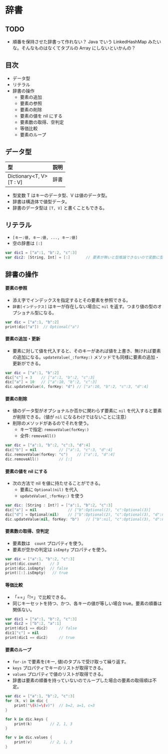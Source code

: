 # 辞書

## TODO
- 順番を保持させた辞書って作れない？ Java でいう LinkedHashMap みたいな。そんなものはなくてタプルの Array にしないといかんの？

## 目次
- データ型
- リテラル
- 辞書の操作
	- 要素の追加
	- 要素の参照
	- 要素の削除
	- 要素の値を nil にする
	- 要素数の取得、空判定
	- 等価比較
	- 要素のループ


## データ型

|型|説明|
|:--|:--|
|Dictionary&lt;T, V&gt;<br>[T : V]|辞書|

- 型変数 T はキーのデータ型、V は値のデータ型。
- 辞書は構造体で値型データ。
- 辞書のデータ型は `[T, V]` と書くこともできる。


## リテラル
- `[キー:値, キー:値, ..., キー:値]`
- 空の辞書は `[:]`

```Swift
var dic1 = ["a":1, "b":2, "c":3]
var dic2: [String, Int] = [:]		// 要素が無いと型推論できないので変数に型の指定が必要
```

## 辞書の操作

#### 要素の参照
- 添え字でインデックスを指定するとその要素を参照できる。
- `辞書[インデックス]` はキーが存在しない場合に `nil` を返す。つまり値の型のオプショナル型になる。

```Swift
var dic = ["a":1, "b":2]
print(dic["a"])	 // Optional("a")
```

#### 要素の追加・更新
- 要素に対して値を代入すると、そのキーがあれば値を上書き、無ければ要素の追加になる。`updateValue(_:forKey:)` メソッドでも同様に要素の追加・更新ができる。

```Swift
var dic = ["a":1, "b":2]
dic["c"] = 3    // ["a":1, "b":2, "c":3]
dic["a"] = 10   // ["a":10, "b":2, "c":3]
dic.updateValue(4, forKey: "d") // ["a":10, "b":2, "c":3, "d":4]
```

#### 要素の削除
- 値のデータ型がオプショナルか否かに関わらず要素に `nil` を代入すると要素が削除できる。（値が `nil` になるわけではないことに注意）
- 削除のメソッドがあるのでそれを使う。
	- キーで指定: `removeValue(forKey:)`
	- 全件: `removeAll()`

```Swift
var dic = ["a":1, "b":2, "c":3, "d":4]
dic["b"] = nil			// ["a":1, "c":3, "d":4]
dic.removeValue(forKey: "c")	// ["a":1, "d":4]
dic.removeAll()			// [:]
```

#### 要素の値を nil にする
- 次の方法で nil を値に持たせることができる。
	- 要素に `Optional(nil)` を代入
	- `updateValue(_:forKey:)` を使う

```Swift
var dic: [String : Int?] = ["a":1, "b":2, "c":3]
dic["a"] = nil				// ["b":Optional(2), "c":Optional(3)]
dic["d"] = Optional(nil)	// ["b":Optional(2), "c":Optional(3), "d":nil]
dic.updateValue(nil, forKey: "b")	// ["b":nil, "c":Optional(3), "d":nil]
```


#### 要素数の取得、空判定
- 要素数は　`count` プロパティを使う。
- 要素が空かの判定は `isEmpty` プロパティを使う。

```Swift
var dic = ["a":1, "b":2, "c":3]
print(dic.count)    // 3
print(dic.isEmpty)  // false
print([:].isEmpty)   // true
```


#### 等価比較
- 「==」「!=」で比較できる。
- 同じキーセットを持つ、かつ、各キーの値が等しい場合 true。要素の順番は関係ない。

```Swift
var dic1 = ["a":1, "b":2, "c":3]
var dic2 = ["b":2, "a":1]
print(dic1 == dic2)		// false
dic1["c"] = nil
print(dic1 == dic2)		// true
```

#### 要素のループ
- `for-in` で要素を(キー, 値)のタプルで受け取って繰り返す。
- `keys` プロパティでキーのリストが取得できる。
- `values` プロパティで値のリストが取得できる。
- 辞書は要素の順番を持っていないのでループした場合の要素の取得順は不定。

```Swift
var dic = ["a":1, "b":2, "c":3]
for (k, v) in dic {
    print("\(k)=\(v)")	// b=2, a=1, c=3
}

for k in dic.keys {
    print(k)		// 2, 1, 3
}

for v in dic.values {
    print(v)		// 2, 1, 3
}
```
